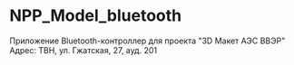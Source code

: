 # NPP_Model_bluetooth
Приложение Bluetooth-контроллер для проекта "3D Макет АЭС ВВЭР"
Адрес: ТВН, ул. Гжатская, 27, ауд. 201
